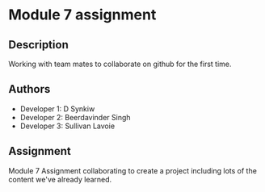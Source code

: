 # Module 7 assignment

## Description
Working with team mates to collaborate on github for the first time.

## Authors

- Developer 1: D Synkiw
- Developer 2: Beerdavinder Singh
- Developer 3: Sullivan Lavoie

## Assignment

Module 7 Assignment collaborating to create a project including lots of the content we've already learned. 